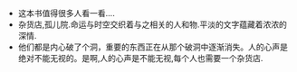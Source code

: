 * 这本书值得很多人看一看.... 
* 杂货店,孤儿院.命运与时空交织着与之相关的人和物.平淡的文字蕴藏着浓浓的深情.
* 他们都是内心破了个洞，重要的东西正在从那个破洞中逐渐消失。人的心声是绝对不能无视的。是啊,人的心声是不能无视,每个人也需要一个杂货店.

